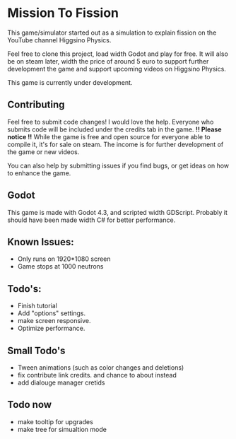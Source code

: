 # Mission To Fission
This game/simulator started out as a simulation to explain fission on the YouTube channel Higgsino Physics. 

Feel free to clone this project, load width Godot and play for free. It will also be on steam later, width the price of around 5 euro to support further development the game and support upcoming videos on Higgsino Physics.

This game is currently under development.

## Contributing 
Feel free to submit code changes! I would love the help. Everyone who submits code will be included under the credits tab in the game. **!! Please notice !!** While the game is free and open source for everyone able to compile it, it's for sale on steam. The income is for further development of the game or new videos. 

You can also help by submitting issues if you find bugs, or get ideas on how to enhance the game. 

## Godot 
This game is made with Godot 4.3, and scripted width GDScript. Probably it should have been made width C# for better performance. 

## Known Issues: 
- Only runs on 1920*1080 screen
- Game stops at 1000 neutrons

## Todo's:
- Finish tutorial
- Add "options" settings.
- make screen responsive.
- Optimize performance.

## Small Todo's 
- Tween animations (such as color changes and deletions)
- fix contribute link credits. and chance to about instead
- add dialouge manager cretids

## Todo now
- make tooltip for upgrades
- make tree for simualtion mode

